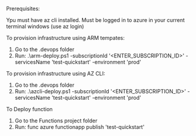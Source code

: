 Prerequisites:

Ypu must have az cli installed.
Must be logged in to azure in your current terminal windows (use az login)


To provision infrastructure using ARM tempates:
1. Go to the .devops folder
2. Run: .\arm-deploy.ps1 -subscriptionId '<ENTER_SUBSCRIPTION_ID>' -servicesName 'test-quickstart' -environment 'prod'

To provision infrastructure using AZ CLI:
1. Go to the .devops folder
2. Run: .\azcli-deploy.ps1 -subscriptionId '<ENTER_SUBSCRIPTION_ID>' -servicesName 'test-quickstart' -environment 'prod'

To Deploy function
1. Go to the Functions project folder
2. Run:  func azure functionapp publish 'test-quickstart'


